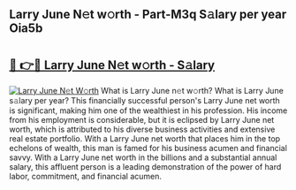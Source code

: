 ## Larry June N𝚎t w𝚘rth - Part-M3q S𝚊lary per year Oia5b

# <h2><a href="http://gc58ewd.nevu.top/?p=Larry+June">🔗 👉🔴 Larry June N𝚎t w𝚘rth - S𝚊lary</a></h2>

[![Larry June N𝚎t W𝚘rth](https://i.imgur.com/Oavwk0R.jpeg)](http://gc58ewd.nevu.top/?p=Larry+June)
What is Larry June n𝚎t w𝚘rth? What is Larry June s𝚊lary per year?
This financially successful person's Larry June net worth is significant, making him one of the wealthiest in his profession. His income from his employment is considerable, but it is eclipsed by Larry June net worth, which is attributed to his diverse business activities and extensive real estate portfolio. With a Larry June net worth that places him in the top echelons of wealth, this man is famed for his business acumen and financial savvy. With a Larry June net worth in the billions and a substantial annual salary, this affluent person is a leading demonstration of the power of hard labor, commitment, and financial acumen.
